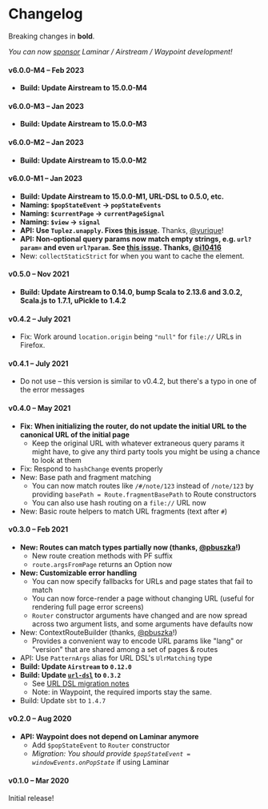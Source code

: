 # Changelog

Breaking changes in **bold**.

_You can now [sponsor](https://github.com/sponsors/raquo) Laminar / Airstream / Waypoint development!_

#### v6.0.0-M4 – Feb 2023

* **Build: Update Airstream to 15.0.0-M4**

#### v6.0.0-M3 – Jan 2023

* **Build: Update Airstream to 15.0.0-M3**

#### v6.0.0-M2 – Jan 2023

* **Build: Update Airstream to 15.0.0-M2**

#### v6.0.0-M1 – Jan 2023

* **Build: Update Airstream to 15.0.0-M1, URL-DSL to 0.5.0, etc.**
* **Naming: `$popStateEvent` -> `popStateEvents`**
* **Naming: `$currentPage` -> `currentPageSignal`**
* **Naming: `$view` -> `signal`**
* **API: Use `Tuplez.unapply`. Fixes [this issue](https://github.com/sherpal/url-dsl/issues/12).** Thanks, [@yurique](https://github.com/yurique)! 
* **API: Non-optional query params now match empty strings, e.g. `url?param=` and even `url?param`. See [this issue](https://github.com/raquo/url-dsl/pull/1). Thanks, [@i10416](https://github.com/i10416)**
* New: `collectStaticStrict` for when you want to cache the element.

#### v0.5.0 – Nov 2021

* **Build: Update Airstream to 0.14.0, bump Scala to 2.13.6 and 3.0.2, Scala.js to 1.7.1, uPickle to 1.4.2**

#### v0.4.2 – July 2021

* Fix: Work around `location.origin` being `"null"` for `file://` URLs in Firefox.

#### v0.4.1 – July 2021

* Do not use – this version is similar to v0.4.2, but there's a typo in one of the error messages

#### v0.4.0 – May 2021

* **Fix: When initializing the router, do not update the initial URL to the canonical URL of the initial page**
  * Keep the original URL with whatever extraneous query params it might have, to give any third party tools you might be using a chance to look at them
* Fix: Respond to `hashChange` events properly
* New: Base path and fragment matching
  * You can now match routes like `/#/note/123` instead of `/note/123` by providing `basePath = Route.fragmentBasePath` to Route constructors
  * You can also use hash routing on a `file://` URL now
* New: Basic route helpers to match URL fragments (text after `#`)

#### v0.3.0 – Feb 2021

* **New: Routes can match types partially now (thanks, [@pbuszka](https://github.com/pbuszka)!)**
  * New route creation methods with PF suffix
  * `route.argsFromPage` returns an Option now
* **New: Customizable error handling**
  * You can now specify fallbacks for URLs and page states that fail to match
  * You can now force-render a page without changing URL (useful for rendering full page error screens)
  * `Router` constructor arguments have changed and are now spread across two argument lists, and some arguments have defaults now
* New: ContextRouteBuilder (thanks, [@pbuszka](https://github.com/pbuszka)!)
  * Provides a convenient way to encode URL params like "lang" or "version" that are shared among a set of pages & routes
* API: Use `PatternArgs` alias for URL DSL's `UlrMatching` type
* **Build: Update `Airstream` to `0.12.0`**
* **Build: Update [`url-dsl`](https://github.com/sherpal/url-dsl) to `0.3.2`**
  * See [URL DSL migration notes](https://github.com/sherpal/url-dsl#moving-from-020-to-03x)
  * Note: in Waypoint, the required imports stay the same.
* Build: Update `sbt` to `1.4.7`

#### v0.2.0 – Aug 2020

* **API: Waypoint does not depend on Laminar anymore**
  * Add `$popStateEvent` to `Router` constructor
  * _Migration: You should provide `$popStateEvent = windowEvents.onPopState`_ if using Laminar

#### v0.1.0 – Mar 2020

Initial release!
